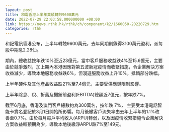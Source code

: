 ```yaml
---
layout: post
title: 和電香港上半年業績轉蝕9600萬元
date: 2022-07-29 22:03:58.000000000 +08:00
link: https://news.rthk.hk/rthk/ch/component/k2/1660050-20220729.htm
categories: rthk
---
```


和記電訊香港公布，上半年轉蝕9600萬元，去年同期則錄得3100萬元盈利，派每股中期息2.28仙。

期內，總收益按年跌10%至近23億元，當中客戶服務收益跌4%至15.6億元，主要由於競爭激烈，加上期內本港因應對第五波新冠疫情而收緊措施，令企業解決方案收益減少，導致本地服務收益跌6%，但漫遊服務收益上升10%，抵銷部分跌幅。

上半年硬件及其他產品收益跌21%至7.4億元，主要受供應鏈限制影響。

上半年除息、稅、折舊及攤銷前盈利(EBITDA)總額近7億元，按年跌7%。

截至6月底，香港及澳門客戶總數約為300萬名，按年跌 7%， 主要受本港電話智能卡實名登記於3月1日開始所影響。每月後繳客戶流失率由去年上半年的1.1%改善至0.7%。由於每月每戶平均收入(ARPU)轉弱，以及因疫情收緊措施令企業解決方案收益較預期為少，導致本地後繳淨ARPU跌7%至149元。
